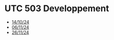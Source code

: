 # UTC 503 Developpement

* [14/10/24](./UTC503-14-10-24/)
* [06/11/24](./UTC503-06-11-24)
* [26/11/24](./UTC503-26-11-24)